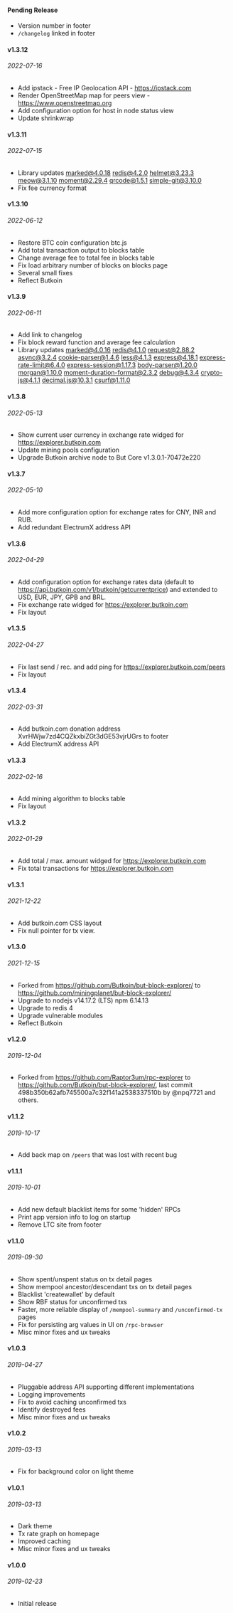 #### Pending Release

* Version number in footer
* `/changelog` linked in footer

#### v1.3.12
###### 2022-07-16

* Add ipstack - Free IP Geolocation API - https://ipstack.com
* Render OpenStreetMap map for peers view - https://www.openstreetmap.org
* Add configuration option for host in node status view
* Update shrinkwrap

#### v1.3.11
###### 2022-07-15

* Library updates marked@4.0.18 redis@4.2.0 helmet@3.23.3 meow@3.1.10 moment@2.29.4 qrcode@1.5.1 simple-git@3.10.0
* Fix fee currency format

#### v1.3.10
###### 2022-06-12

* Restore BTC coin configuration btc.js
* Add total transaction output to blocks table
* Change average fee to total fee in blocks table
* Fix load arbitrary number of blocks on blocks page
* Several small fixes
* Reflect Butkoin

#### v1.3.9
###### 2022-06-11

* Add link to changelog
* Fix block reward function and average fee calculation
* Library updates marked@4.0.16 redis@4.1.0 request@2.88.2 async@3.2.4 cookie-parser@1.4.6 less@4.1.3 express@4.18.1 express-rate-limit@6.4.0 express-session@1.17.3 body-parser@1.20.0 morgan@1.10.0 moment-duration-format@2.3.2 debug@4.3.4 crypto-js@4.1.1 decimal.js@10.3.1 csurf@1.11.0

#### v1.3.8
###### 2022-05-13

* Show current user currency in exchange rate widged for https://explorer.butkoin.com
* Update mining pools configuration
* Upgrade Butkoin archive node to But Core v1.3.0.1-70472e220

#### v1.3.7
###### 2022-05-10

* Add more configuration option for exchange rates for CNY, INR and RUB.
* Add redundant ElectrumX address API

#### v1.3.6
###### 2022-04-29

* Add configuration option for exchange rates data (default to https://api.butkoin.com/v1/butkoin/getcurrentprice) and extended to USD, EUR, JPY, GPB and BRL.
* Fix exchange rate widged for https://explorer.butkoin.com
* Fix layout

#### v1.3.5
###### 2022-04-27

* Fix last send / rec. and add ping for https://explorer.butkoin.com/peers 
* Fix layout

#### v1.3.4
###### 2022-03-31

* Add butkoin.com donation address XvrHWjw7zd4CQZkxbiZGt3dGE53vjrUGrs to footer
* Add ElectrumX address API

#### v1.3.3
###### 2022-02-16

* Add mining algorithm to blocks table
* Fix layout

#### v1.3.2
###### 2022-01-29

* Add total / max. amount widged for https://explorer.butkoin.com
* Fix total transactions for https://explorer.butkoin.com

#### v1.3.1
###### 2021-12-22

* Add butkoin.com CSS layout
* Fix null pointer for tx view.

#### v1.3.0
###### 2021-12-15

* Forked from https://github.com/Butkoin/but-block-explorer/ to https://github.com/miningplanet/but-block-explorer/
* Upgrade to nodejs v14.17.2 (LTS) npm 6.14.13
* Upgrade to redis 4
* Upgrade vulnerable modules
* Reflect Butkoin

#### v1.2.0
###### 2019-12-04

* Forked from https://github.com/Raptor3um/rpc-explorer to https://github.com/Butkoin/but-block-explorer/, last commit 498b350b62afb745500a7c32f141a2538337510b by @npq7721 and others.

#### v1.1.2 
###### 2019-10-17

* Add back map on `/peers` that was lost with recent bug

#### v1.1.1
###### 2019-10-01

* Add new default blacklist items for some 'hidden' RPCs
* Print app version info to log on startup
* Remove LTC site from footer

#### v1.1.0
###### 2019-09-30

* Show spent/unspent status on tx detail pages
* Show mempool ancestor/descendant txs on tx detail pages
* Blacklist 'createwallet' by default
* Show RBF status for unconfirmed txs
* Faster, more reliable display of `/mempool-summary` and `/unconfirmed-tx` pages
* Fix for persisting arg values in UI on `/rpc-browser`
* Misc minor fixes and ux tweaks

#### v1.0.3
###### 2019-04-27

* Pluggable address API supporting different implementations
* Logging improvements
* Fix to avoid caching unconfirmed txs
* Identify destroyed fees
* Misc minor fixes and ux tweaks

#### v1.0.2
###### 2019-03-13

* Fix for background color on light theme

#### v1.0.1
###### 2019-03-13

* Dark theme
* Tx rate graph on homepage
* Improved caching
* Misc minor fixes and ux tweaks

#### v1.0.0
###### 2019-02-23

* Initial release